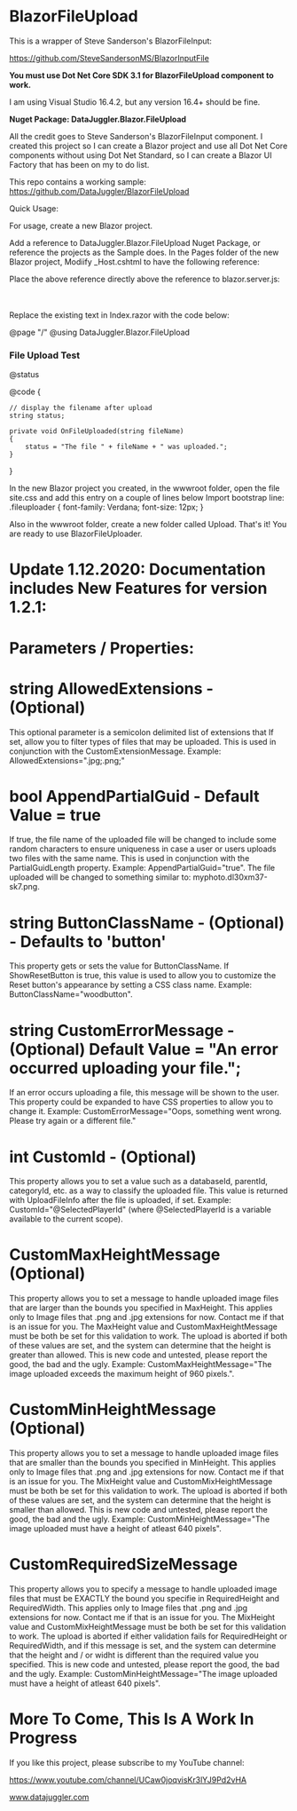# BlazorFileUpload
This is a wrapper of Steve Sanderson's BlazorFileInput:

https://github.com/SteveSandersonMS/BlazorInputFile  

<b>You must use Dot Net Core SDK 3.1 for BlazorFileUpload component to work.</b>

I am using Visual Studio 16.4.2, but any version 16.4+ should be fine.

<b>Nuget Package: DataJuggler.Blazor.FileUpload</b>

All the credit goes to Steve Sanderson's BlazorFileInput component. I created this project so I can create a Blazor project and use all Dot Net Core components without using Dot Net Standard, so I can create a Blazor UI Factory that has been on my to do list.

This repo contains a working sample:
https://github.com/DataJuggler/BlazorFileUpload

Quick Usage:

For usage, create a new Blazor project.

Add a reference to DataJuggler.Blazor.FileUpload Nuget Package, or reference the projects as the Sample does.
In the Pages folder of the new Blazor project, Modiify _Host.cshtml to have the following reference:
<script src="_content/BlazorInputFile/inputfile.js"></script>

Place the above reference directly above the reference to blazor.server.js:
<script src="_framework/blazor.server.js"></script>
<br/><br/>
Replace the existing text in Index.razor with the code below:

@page "/"
@using DataJuggler.Blazor.FileUpload

<h3>File Upload Test</h3>

<div class="fileuploader">
<FileUpload CustomSuccessMessage="Your file uploaded successfully." OnChange="OnFileUploaded"></FileUpload>
@status
</div>

@code
{
    
    // display the filename after upload
    string status;

    private void OnFileUploaded(string fileName)
    {
        status = "The file " + fileName + " was uploaded.";
    }
}

In the new Blazor project you created, in the wwwroot folder, open the file site.css and add this entry on a couple of lines below Import bootstrap line:
.fileuploader
{
font-family: Verdana;
font-size: 12px;
}

Also in the wwwroot folder, create a new folder called Upload.
That's it! You are ready to use BlazorFileUploader.

# Update 1.12.2020: Documentation includes New Features for version 1.2.1:

# Parameters / Properties:

# string AllowedExtensions - (Optional)
This optional parameter is a semicolon delimited list of extensions that If set, allow you to filter types of files that may be uploaded.
This is used in conjunction with the CustomExtensionMessage.
Example: AllowedExtensions=".jpg;.png;"

# bool AppendPartialGuid - Default Value = true
If true, the file name of the uploaded file will be changed to include some random characters to ensure uniqueness in case
a user or users uploads two files with the same name.
This is used in conjunction with the PartialGuidLength property. 
Example: AppendPartialGuid="true". The file uploaded will be changed to something similar to: myphoto.dl30xm37-sk7.png.

# string ButtonClassName - (Optional) - Defaults to 'button'
This property gets or sets the value for ButtonClassName. If ShowResetButton is true, this value is used to allow you to customize
the Reset button's appearance by setting a CSS class name.
Example: ButtonClassName="woodbutton". 

# string CustomErrorMessage - (Optional) Default Value = "An error occurred uploading your file.";
If an error occurs uploading a file, this message will be shown to the user.
This property could be expanded to have CSS properties to allow you to change it.
Example: CustomErrorMessage="Oops, something went wrong. Please try again or a different file."

# int CustomId - (Optional) 
This property allows you to set a value such as a databaseId, parentId, categoryId, etc. as a way to classify the uploaded file.
This value is returned with UploadFileInfo after the file is uploaded, if set.
Example: CustomId="@SelectedPlayerId" (where @SelectedPlayerId is a variable available to the current scope).

# CustomMaxHeightMessage (Optional)
This property allows you to set a message to handle uploaded image files that are larger than the bounds you specified in MaxHeight.
This applies only to Image files that .png and .jpg extensions for now. Contact me if that is an issue for you.
The MaxHeight value and CustomMaxHeightMessage must be both be set for this validation to work.
The upload is aborted if both of these values are set, and the system can determine that the height is greater than allowed.
This is new code and untested, please report the good, the bad and the ugly.
Example: CustomMaxHeightMessage="The image uploaded exceeds the maximum height of 960 pixels.".

# CustomMinHeightMessage (Optional)
This property allows you to set a message to handle uploaded image files that are smaller than the bounds you specified in MinHeight.
This applies only to Image files that .png and .jpg extensions for now. Contact me if that is an issue for you.
The MixHeight value and CustomMixHeightMessage must be both be set for this validation to work.
The upload is aborted if both of these values are set, and the system can determine that the height is smaller than allowed.
This is new code and untested, please report the good, the bad and the ugly.
Example: CustomMinHeightMessage="The image uploaded must have a height of atleast 640 pixels".

# CustomRequiredSizeMessage
This property allows you to specify a message to handle uploaded image files that must be EXACTLY the bound you specifie in 
RequiredHeight and RequiredWidth. This applies only to Image files that .png and .jpg extensions for now. Contact me if that is an issue for you. The MixHeight value and CustomMixHeightMessage must be both be set for this validation to work.
The upload is aborted if either validation fails for RequiredHeight or RequiredWidth, and if this message is set, and the system can determine that the height and / or widht is different than the required value you specified.
This is new code and untested, please report the good, the bad and the ugly.
Example: CustomMinHeightMessage="The image uploaded must have a height of atleast 640 pixels".

# More To Come, This Is A Work In Progress

If you like this project, please subscribe to my YouTube channel:

https://www.youtube.com/channel/UCaw0joqvisKr3lYJ9Pd2vHA

www.datajuggler.com


